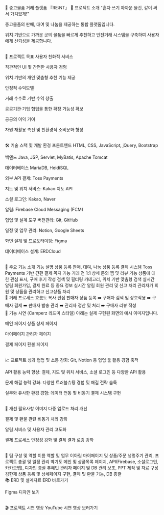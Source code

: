 📌 중고물품 거래 플랫폼 『RE:NT』
📖 프로젝트 소개
"혼자 쓰기 아까운 물건, 같이 써서 가치있게!"

중고물품의 판매, 대여 및 나눔을 제공하는 통합 플랫폼입니다.

위치 기반으로 가까운 곳의 물품을 빠르게 추천하고 안전거래 시스템을 구축하여 사용자에게 신뢰성을 제공합니다.

<br>
🎯 프로젝트 목표
사용자 친화적 서비스

직관적인 UI 및 간편한 사용자 경험

위치 기반의 개인 맞춤형 추천 기능 제공

안정적 수익모델

거래 수수료 기반 수익 창출

공공기관·기업 협업을 통한 확장 가능성 확보

공공의 이익 기여

자원 재활용 촉진 및 친환경적 소비문화 형성

<br>
🛠️ 기술 스택 및 개발 환경
프론트엔드
HTML, CSS, JavaScript, jQuery, Bootstrap

백엔드
Java, JSP, Servlet, MyBatis, Apache Tomcat

데이터베이스
MariaDB, HeidiSQL

외부 API
결제: Toss Payments

지도 및 위치 서비스: Kakao 지도 API

소셜 로그인: Kakao, Naver

알림: Firebase Cloud Messaging (FCM)

협업 및 설계 도구
버전관리: Git, GitHub

일정 및 업무 관리: Notion, Google Sheets

화면 설계 및 프로토타이핑: Figma

데이터베이스 설계: ERDCloud

<br>
📌 주요 기능 소개
기능	설명
상품 등록	판매, 대여, 나눔 상품 등록
결제 시스템	Toss Payments 기반 간편 결제
쪽지 기능	거래 전 1:1 상세 문의
찜 및 리뷰 기능	상품에 대한 관심 표시, 구매 후기 작성
검색 및 필터링	카테고리, 위치 기반 맞춤형 검색
실시간 알림	회원가입, 결제 완료 등 중요 정보 실시간 알림
회원 관리 및 신고 처리	관리자가 회원 및 상품을 관리하고 신고상품 처리

<br>
📌 거래 프로세스 흐름도
복사
편집
판매자 상품 등록 ➡️ 구매자 검색 및 상호작용 ➡️ 구매자 결제 ➡️ 판매자 발송 관리 ➡️ 관리자 정산 및 처리 ➡️ 구매자 리뷰 작성
<br>
📸 기능 시연 (Camperz 리드미 스타일)
아래는 실제 구현된 화면의 예시 이미지입니다.

메인 페이지	상품 상세 페이지

마이페이지	관리자 페이지

결제 페이지	환불 페이지

<br>
📈 프로젝트 성과
협업 및 소통 강화: Git, Notion 등 협업 툴 활용 경험 축적

API 활용 능력 향상: 결제, 지도 및 위치 서비스, 소셜 로그인 등 다양한 API 활용

문제 해결 능력 강화: 다양한 트러블슈팅 경험 및 해결 전략 습득

실무와 유사한 환경 경험: 데이터 연동 및 비동기 결제 시스템 구현

<br>
🚧 개선 필요사항
이미지 다중 업로드 처리 개선

결제 및 환불 관련 비동기 처리 강화

알림 서비스 및 사용자 관리 고도화

결제 프로세스 안정성 강화 및 결제 결과 로깅 강화

<br>
👥 팀 구성 및 역할
이름	역할 및 업무
이아림	마이페이지 및 상품/주문 생명주기 관리, 프로젝트 총괄 및 일정 관리
박기도	메인 및 상품목록 페이지, API(Firebase, 소셜로그인, 카카오맵), 디자인 총괄
추혜민	관리자 페이지 및 DB 관리 보조, PPT 제작 및 자료 구성
김한재	상품 등록 및 상세페이지 구현, 결제 및 환불 기능, DB 총괄

<br>
📚 ERD 및 설계자료
ERD 바로가기

Figma 디자인 보기

<br>
🎬 프로젝트 시연 영상
YouTube 시연 영상 보러가기

<br>
